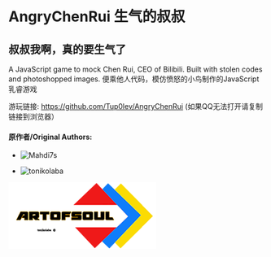 # AngryChenRui 生气的叔叔 
叔叔我啊，真的要生气了
-------------------------------------------------
A JavaScript game to mock Chen Rui, CEO of Bilibili. Built with stolen codes and photoshopped images. 
便乘他人代码，模仿愤怒的小鸟制作的JavaScript乳睿游戏 

游玩链接: https://github.com/Tup0lev/AngryChenRui (如果QQ无法打开请复制链接到浏览器）

#### 原作者/Original Authors:

*  ![Mahdi7s](https://github.com/Mahdi7s)

*  ![tonikolaba](https://github.com/tonikolaba)

![Alt text](https://github.com/tonikolaba/download/blob/master/info/artofsoullogoVOG.png?raw=true"ArtofSoul")
